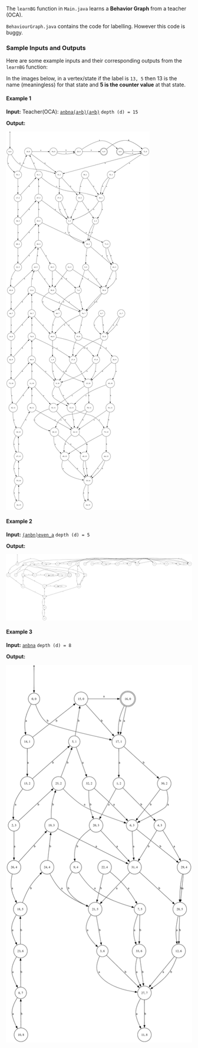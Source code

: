 The `learnBG` function in `Main.java` learns a **Behavior Graph** from a teacher (OCA).

`BehaviourGraph.java` contains the code for labelling. However this code is buggy. 

### Sample Inputs and Outputs

Here are some example inputs and their corresponding outputs from the `learnBG` function:

In the images below, in a vertex/state if the label is `13, 5` then 13 is the name (meaningless) for that state and **5 is the counter value** at that state.

#### Example 1  
**Input:** Teacher(OCA): [`anbna(a+b)(a+b)`](images/OCA%20for%20image1.txt) `depth (d) = 15`  

**Output:**

![Output1](images/image1.png)

#### Example 2  
**Input:** [`(anbn)even_a`](images/OCA%20for%20image2.txt) `depth (d) = 5`

**Output:**

![Output2](images/image2.png)

#### Example 3  
**Input:** [`anbna`](images/OCA%20for%20image3.txt) `depth (d) = 8`

**Output:**

![Output3](images/image3.png)


